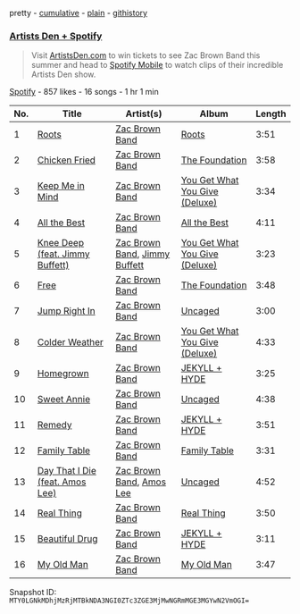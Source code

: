 pretty - [cumulative](/playlists/cumulative/1HdxEroWca3L8JR3lvnolH.md) - [plain](/playlists/plain/1HdxEroWca3L8JR3lvnolH) - [githistory](https://github.githistory.xyz/mackorone/spotify-playlist-archive/blob/main/playlists/plain/1HdxEroWca3L8JR3lvnolH)

### [Artists Den + Spotify](https://open.spotify.com/playlist/1HdxEroWca3L8JR3lvnolH)

> Visit <a href="http://artistsden.com/zacbrownband">ArtistsDen.com</a> to win tickets to see Zac Brown Band this summer and head to <a href="https://open.spotify.com/show/5d0QhqhbJVt4YRORde0yR8">Spotify Mobile</a> to watch clips of their incredible Artists Den show.

[Spotify](https://open.spotify.com/user/spotify) - 857 likes - 16 songs - 1 hr 1 min

| No. | Title | Artist(s) | Album | Length |
|---|---|---|---|---|
| 1 | [Roots](https://open.spotify.com/track/0CuwbZcKBLAXRvCs6ijvhm) | [Zac Brown Band](https://open.spotify.com/artist/6yJCxee7QumYr820xdIsjo) | [Roots](https://open.spotify.com/album/0N5esdPXwn08fB8n2j29rA) | 3:51 |
| 2 | [Chicken Fried](https://open.spotify.com/track/4dGJf1SER1T6ooX46vwzRB) | [Zac Brown Band](https://open.spotify.com/artist/6yJCxee7QumYr820xdIsjo) | [The Foundation](https://open.spotify.com/album/0Im5nUhAuNDSYVjfPh7RyS) | 3:58 |
| 3 | [Keep Me in Mind](https://open.spotify.com/track/7zNM46fo01dCBidY4yGNTZ) | [Zac Brown Band](https://open.spotify.com/artist/6yJCxee7QumYr820xdIsjo) | [You Get What You Give \(Deluxe\)](https://open.spotify.com/album/0AXoQGOZDaYSaOo0qCTiCr) | 3:34 |
| 4 | [All the Best](https://open.spotify.com/track/4sALx7F3J5ARCCuAJSUkXi) | [Zac Brown Band](https://open.spotify.com/artist/6yJCxee7QumYr820xdIsjo) | [All the Best](https://open.spotify.com/album/3U07i3Kj2Z6TwwmH6az15z) | 4:11 |
| 5 | [Knee Deep \(feat\. Jimmy Buffett\)](https://open.spotify.com/track/1yEwEiTpsaPhQi9lb5EVV4) | [Zac Brown Band](https://open.spotify.com/artist/6yJCxee7QumYr820xdIsjo), [Jimmy Buffett](https://open.spotify.com/artist/28AyklUmMECPwdfo8NEsV0) | [You Get What You Give \(Deluxe\)](https://open.spotify.com/album/0AXoQGOZDaYSaOo0qCTiCr) | 3:23 |
| 6 | [Free](https://open.spotify.com/track/4bWlAEbGHhPKQNjhTstN2p) | [Zac Brown Band](https://open.spotify.com/artist/6yJCxee7QumYr820xdIsjo) | [The Foundation](https://open.spotify.com/album/0Im5nUhAuNDSYVjfPh7RyS) | 3:48 |
| 7 | [Jump Right In](https://open.spotify.com/track/6yIMatK8OCXC3GuIlwHxuM) | [Zac Brown Band](https://open.spotify.com/artist/6yJCxee7QumYr820xdIsjo) | [Uncaged](https://open.spotify.com/album/50JEs25Ca52Q8lcAkuttuP) | 3:00 |
| 8 | [Colder Weather](https://open.spotify.com/track/1M2l9ReoabUnvl6Y8jLUe7) | [Zac Brown Band](https://open.spotify.com/artist/6yJCxee7QumYr820xdIsjo) | [You Get What You Give \(Deluxe\)](https://open.spotify.com/album/0AXoQGOZDaYSaOo0qCTiCr) | 4:33 |
| 9 | [Homegrown](https://open.spotify.com/track/1qwnPVOIJjAFfCc40Etb1D) | [Zac Brown Band](https://open.spotify.com/artist/6yJCxee7QumYr820xdIsjo) | [JEKYLL + HYDE](https://open.spotify.com/album/1xy141zMRluP7YaE94IawT) | 3:25 |
| 10 | [Sweet Annie](https://open.spotify.com/track/2PEkXkHKvk4bnC1TgTDCDM) | [Zac Brown Band](https://open.spotify.com/artist/6yJCxee7QumYr820xdIsjo) | [Uncaged](https://open.spotify.com/album/50JEs25Ca52Q8lcAkuttuP) | 4:38 |
| 11 | [Remedy](https://open.spotify.com/track/7xvBjSznydntipiNDKOh32) | [Zac Brown Band](https://open.spotify.com/artist/6yJCxee7QumYr820xdIsjo) | [JEKYLL + HYDE](https://open.spotify.com/album/1xy141zMRluP7YaE94IawT) | 3:51 |
| 12 | [Family Table](https://open.spotify.com/track/5FUMMQG5NiNdytkjirhCka) | [Zac Brown Band](https://open.spotify.com/artist/6yJCxee7QumYr820xdIsjo) | [Family Table](https://open.spotify.com/album/7CVXgioNayTN9qX9zLmTmo) | 3:31 |
| 13 | [Day That I Die \(feat\. Amos Lee\)](https://open.spotify.com/track/5tMdNsKOlNr0iUFtSE1BwG) | [Zac Brown Band](https://open.spotify.com/artist/6yJCxee7QumYr820xdIsjo), [Amos Lee](https://open.spotify.com/artist/0QrowybipCKUDnq5y10PD2) | [Uncaged](https://open.spotify.com/album/50JEs25Ca52Q8lcAkuttuP) | 4:52 |
| 14 | [Real Thing](https://open.spotify.com/track/71zbcnCMLpQ8SPSv6sFlqF) | [Zac Brown Band](https://open.spotify.com/artist/6yJCxee7QumYr820xdIsjo) | [Real Thing](https://open.spotify.com/album/0zMWg00WoVpi9NxPtPbyl7) | 3:50 |
| 15 | [Beautiful Drug](https://open.spotify.com/track/0vcfOQOvTCv8ckiRs8Xc1Z) | [Zac Brown Band](https://open.spotify.com/artist/6yJCxee7QumYr820xdIsjo) | [JEKYLL + HYDE](https://open.spotify.com/album/1xy141zMRluP7YaE94IawT) | 3:11 |
| 16 | [My Old Man](https://open.spotify.com/track/31lhygAGEsvwcUvhakP6yY) | [Zac Brown Band](https://open.spotify.com/artist/6yJCxee7QumYr820xdIsjo) | [My Old Man](https://open.spotify.com/album/22A0q1R311clz225Zf1diA) | 3:47 |

Snapshot ID: `MTY0LGNkMDhjMzRjMTBkNDA3NGI0ZTc3ZGE3MjMwNGRmMGE3MGYwN2VmOGI=`
